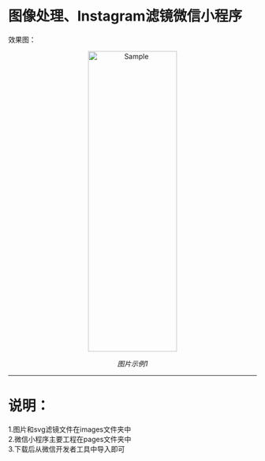# 图像处理、Instagram滤镜微信小程序

效果图：
<p align="center">
	<img src="https://s1.ax1x.com/2020/08/01/a8IyJ1.jpg" alt="Sample"  width="180" height="609">
	<p align="center">
		<em>图片示例1</em>
	</p>
</p>

-----------------------------------------------------------------------------------------------------------------------------------

# 说明：  
1.图片和svg滤镜文件在images文件夹中  
2.微信小程序主要工程在pages文件夹中  
3.下载后从微信开发者工具中导入即可  

